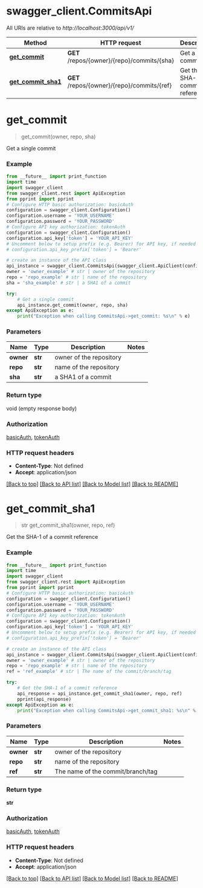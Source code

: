 # swagger_client.CommitsApi

All URIs are relative to *http://localhost:3000/api/v1/*

Method | HTTP request | Description
------------- | ------------- | -------------
[**get_commit**](CommitsApi.md#get_commit) | **GET** /repos/{owner}/{repo}/commits/{sha} | Get a single commit
[**get_commit_sha1**](CommitsApi.md#get_commit_sha1) | **GET** /repos/{owner}/{repo}/commits/{ref} | Get the SHA-1 of a commit reference

# **get_commit**
> get_commit(owner, repo, sha)

Get a single commit

### Example
```python
from __future__ import print_function
import time
import swagger_client
from swagger_client.rest import ApiException
from pprint import pprint
# Configure HTTP basic authorization: basicAuth
configuration = swagger_client.Configuration()
configuration.username = 'YOUR_USERNAME'
configuration.password = 'YOUR_PASSWORD'
# Configure API key authorization: tokenAuth
configuration = swagger_client.Configuration()
configuration.api_key['token'] = 'YOUR_API_KEY'
# Uncomment below to setup prefix (e.g. Bearer) for API key, if needed
# configuration.api_key_prefix['token'] = 'Bearer'

# create an instance of the API class
api_instance = swagger_client.CommitsApi(swagger_client.ApiClient(configuration))
owner = 'owner_example' # str | owner of the repository
repo = 'repo_example' # str | name of the repository
sha = 'sha_example' # str | a SHA1 of a commit

try:
    # Get a single commit
    api_instance.get_commit(owner, repo, sha)
except ApiException as e:
    print("Exception when calling CommitsApi->get_commit: %s\n" % e)
```

### Parameters

Name | Type | Description  | Notes
------------- | ------------- | ------------- | -------------
 **owner** | **str**| owner of the repository | 
 **repo** | **str**| name of the repository | 
 **sha** | **str**| a SHA1 of a commit | 

### Return type

void (empty response body)

### Authorization

[basicAuth](../README.md#basicAuth), [tokenAuth](../README.md#tokenAuth)

### HTTP request headers

 - **Content-Type**: Not defined
 - **Accept**: application/json

[[Back to top]](#) [[Back to API list]](../README.md#documentation-for-api-endpoints) [[Back to Model list]](../README.md#documentation-for-models) [[Back to README]](../README.md)

# **get_commit_sha1**
> str get_commit_sha1(owner, repo, ref)

Get the SHA-1 of a commit reference

### Example
```python
from __future__ import print_function
import time
import swagger_client
from swagger_client.rest import ApiException
from pprint import pprint
# Configure HTTP basic authorization: basicAuth
configuration = swagger_client.Configuration()
configuration.username = 'YOUR_USERNAME'
configuration.password = 'YOUR_PASSWORD'
# Configure API key authorization: tokenAuth
configuration = swagger_client.Configuration()
configuration.api_key['token'] = 'YOUR_API_KEY'
# Uncomment below to setup prefix (e.g. Bearer) for API key, if needed
# configuration.api_key_prefix['token'] = 'Bearer'

# create an instance of the API class
api_instance = swagger_client.CommitsApi(swagger_client.ApiClient(configuration))
owner = 'owner_example' # str | owner of the repository
repo = 'repo_example' # str | name of the repository
ref = 'ref_example' # str | The name of the commit/branch/tag

try:
    # Get the SHA-1 of a commit reference
    api_response = api_instance.get_commit_sha1(owner, repo, ref)
    pprint(api_response)
except ApiException as e:
    print("Exception when calling CommitsApi->get_commit_sha1: %s\n" % e)
```

### Parameters

Name | Type | Description  | Notes
------------- | ------------- | ------------- | -------------
 **owner** | **str**| owner of the repository | 
 **repo** | **str**| name of the repository | 
 **ref** | **str**| The name of the commit/branch/tag | 

### Return type

**str**

### Authorization

[basicAuth](../README.md#basicAuth), [tokenAuth](../README.md#tokenAuth)

### HTTP request headers

 - **Content-Type**: Not defined
 - **Accept**: application/json

[[Back to top]](#) [[Back to API list]](../README.md#documentation-for-api-endpoints) [[Back to Model list]](../README.md#documentation-for-models) [[Back to README]](../README.md)

